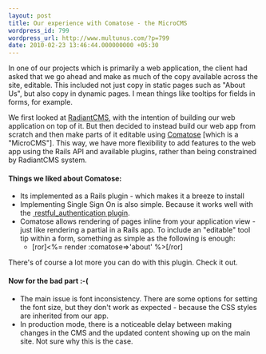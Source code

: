 ```yaml
---
layout: post
title: Our experience with Comatose - the MicroCMS
wordpress_id: 799
wordpress_url: http://www.multunus.com/?p=799
date: 2010-02-23 13:46:44.000000000 +05:30
---
```

In one of our projects which is primarily a web application, the client had asked that we go ahead and make as much of the copy available across the site, editable. This included not just copy in static pages such as "About Us", but also copy in dynamic pages. I mean things like tooltips for fields in forms, for example.

We first looked at <a href="http://radiantcms.org/" target="_blank">RadiantCMS</a>, with the intention of building our web application on top of it. But then decided to instead build our web app from scratch and then make parts of it editable using <a href="http://github.com/darthapo/comatose" target="_blank">Comatose</a> [which is a "MicroCMS"]. This way, we have more flexibility to add features to the web app using the Rails API and available plugins, rather than being constrained by RadiantCMS system.
<h4>Things we liked about Comatose:</h4>
<ul>
	<li> Its implemented as a Rails plugin - which makes it a breeze to install</li>
	<li> Implementing Single Sign On is also simple. Because it works well with the <a href="http://agilewebdevelopment.com/plugins/restful_authentication" target="_blank"> restful_authentication plugin</a>.</li>
	<li> Comatose allows rendering of pages inline from your application view - just like rendering a partial in a Rails app. To include an "editable" tool tip within a form, something as simple as the following is enough:
<ul>
	<li class="no-list-style">[ror]&lt;%= render :comatose=&gt;'about' %&gt;[/ror]</li>
</ul>
</li>
</ul>
There's of course a lot more you can do with this plugin. Check it out.
<h4>Now for the bad part :-(</h4>
<ul>
	<li>The main issue is font inconsistency. There are some options for setting the font size, but they don't work as expected - because the CSS styles are inherited from our app.</li>
	<li>In production mode, there is a noticeable delay between making changes in the CMS and the updated content showing up on the main site. Not sure why this is the case.</li>
</ul>
